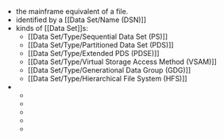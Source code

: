 - the mainframe equivalent of a file.
- identified by a [[Data Set/Name (DSN)]]
- kinds of [[Data Set]]s:
	- [[Data Set/Type/Sequential Data Set (PS)]]
	- [[Data Set/Type/Partitioned Data Set (PDS)]]
	- [[Data Set/Type/Extended PDS (PDSE)]]
	- [[Data Set/Type/Virtual Storage Access Method (VSAM)]]
	- [[Data Set/Type/Generational Data Group (GDG)]]
	- [[Data Set/Type/Hierarchical File System (HFS)]]
-
	-
	-
	-
	-
	-